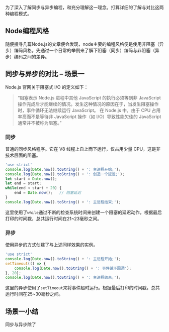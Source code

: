 为了深入了解同步与异步编程，和充分理解这一理念。打算详细的了解与对比这两种编程模式。

## Node编程风格

随便搜寻几篇Node.js的文章便会发现，node主要的编程风格便是使用非阻塞（异步）编码风格。先通过一个日常的举例来了解下阻塞（同步）编码与非阻塞（异步）编码之间的差异。

## 同步与异步的对比 – 场景一

Node.js 官网关于阻塞式 I/O 的定义如下：

> “阻塞表示 Node.js 进程中其他 JavaScript 的执行必须等到非 JavaScript 操作完成后才能继续的情况。发生这种情况的原因在于，当发生阻塞操作时，事件循环无法继续运行 JavaScript。
> 在 Node.js 中，由于 CPU 占用率高而不是等待非 JavaScript 操作（如 I/O）导致性能欠佳的 JavaScript 通常并不被称为阻塞。”

### 同步

普通的同步风格程序。它在 V8 线程上自上而下运行，仅占用少量 CPU，这是非技术层面的阻塞。

```js
'use strict'
console.log(Date.now().toString() + ': 主进程开始;');
console.log(Date.now().toString() + ': 创造一个延迟;');
let start = Date.now();
let end = start;
while(end < start + 20) {
    end = Date.now();   // 阻塞延迟
}
console.log(Date.now().toString() + ': 主进程结束;');
```

这里使用了`while`通过不断的检查系统时间来创建一个阻塞的延迟动作，根据最后打印的时间戳，总共运行时间在21~23毫秒之间。

### 异步

使用异步的方式创建了与上述同样效果的实例。

```js
'use strict'
console.log(Date.now().toString() + ': 主进程开始;');
setTimeout(() => {
    console.log(Date.now().toString() + ': 事件循环回调');
}, 20);
console.log(Date.now().toString() + ': 主进程结束;');
```

这里的异步使用了`setTimeout`来将事件超时运行。根据最后打印的时间戳，总共运行时间在25~30毫秒之间。

## 场景一小结

同步与异步除了